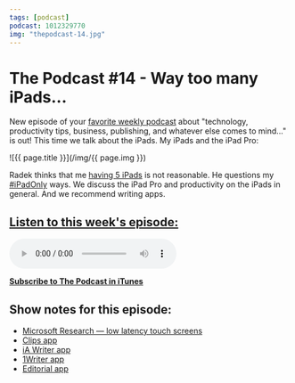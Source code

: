 ```yaml
---
tags: [podcast]
podcast: 1012329770
img: "thepodcast-14.jpg"
---
```


# The Podcast #14 - Way too many iPads...

New episode of your [favorite weekly podcast][p] about "technology, productivity tips, business, publishing, and whatever else comes to mind..." is out! This time we talk about the iPads. My iPads and the iPad Pro:

<!--More-->

![{{ page.title }}](/img/{{ page.img }})

Radek thinks that me [having 5 iPads](https://sliwinski.com/myipads) is not reasonable. He questions my [#iPadOnly](/ipadonly) ways. We discuss the iPad Pro and productivity on the iPads in general. And we recommend writing apps. 

## [Listen to this week's episode:][e]

<audio controls>
<source src="https://files.nozbe.com/podcast/014.mp3" type="audio/mpeg">
</audio>

**[Subscribe to The Podcast in iTunes][i]**

## Show notes for this episode:

  * [Microsoft Research — low latency touch screens](https://youtu.be/vOvQCPLkPt4)
  * [Clips app](http://www.cleanshavenapps.com/clips/)
  * [iA Writer app](https://ia.net/writer/)
  * [1Writer app](http://1writerapp.com/)
  * [Editorial app](http://omz-software.com/editorial/)

[e]: http://thepodcast.fm/episodes/14
[p]: https://michael.gratis/thepodcastfm
[n]: https://nozbe.com/?a=mike
[r]: https://michael.gratis/radex
[i]: https://michael.gratis/thepodcast